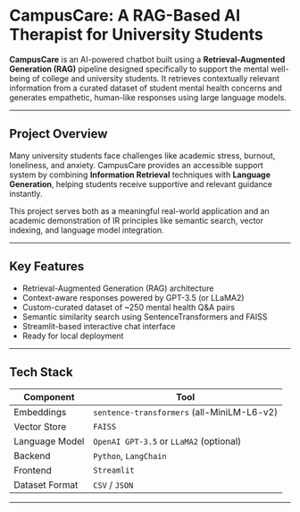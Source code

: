 # CampusCare: A RAG-Based AI Therapist for University Students

**CampusCare** is an AI-powered chatbot built using a **Retrieval-Augmented Generation (RAG)** pipeline designed specifically to support the mental well-being of college and university students. It retrieves contextually relevant information from a curated dataset of student mental health concerns and generates empathetic, human-like responses using large language models.

---

## Project Overview

Many university students face challenges like academic stress, burnout, loneliness, and anxiety. CampusCare provides an accessible support system by combining **Information Retrieval** techniques with **Language Generation**, helping students receive supportive and relevant guidance instantly.

This project serves both as a meaningful real-world application and an academic demonstration of IR principles like semantic search, vector indexing, and language model integration.

---

## Key Features

- Retrieval-Augmented Generation (RAG) architecture
- Context-aware responses powered by GPT-3.5 (or LLaMA2)
- Custom-curated dataset of ~250 mental health Q&A pairs
- Semantic similarity search using SentenceTransformers and FAISS
- Streamlit-based interactive chat interface
- Ready for local deployment

---

## Tech Stack

| Component | Tool |
|----------|------|
| Embeddings | `sentence-transformers` (all-MiniLM-L6-v2) |
| Vector Store | `FAISS` |
| Language Model | `OpenAI GPT-3.5` or `LLaMA2` (optional) |
| Backend | `Python`, `LangChain` |
| Frontend | `Streamlit` |
| Dataset Format | `CSV` / `JSON` |

---

